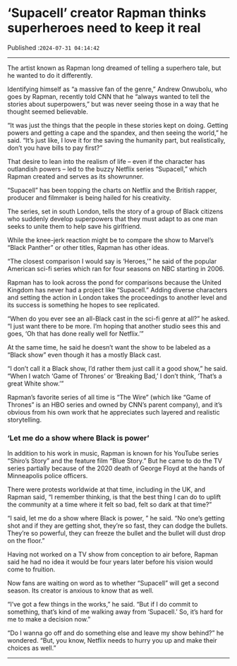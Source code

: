 # ‘Supacell’ creator Rapman thinks superheroes need to keep it real

Published :`2024-07-31 04:14:42`

---

The artist known as Rapman long dreamed of telling a superhero tale, but he wanted to do it differently.

Identifying himself as “a massive fan of the genre,” Andrew Onwubolu, who goes by Rapman, recently told CNN that he “always wanted to tell the stories about superpowers,” but was never seeing those in a way that he thought seemed believable.

“It was just the things that the people in these stories kept on doing. Getting powers and getting a cape and the spandex, and then seeing the world,” he said. “It’s just like, I love it for the saving the humanity part, but realistically, don’t you have bills to pay first?”

That desire to lean into the realism of life – even if the character has outlandish powers – led to the buzzy Netflix series “Supacell,” which Rapman created and serves as its showrunner.

“Supacell” has been topping the charts on Netflix and the British rapper, producer and filmmaker is being hailed for his creativity.

The series, set in south London, tells the story of a group of Black citizens who suddenly develop superpowers that they must adapt to as one man seeks to unite them to help save his girlfriend.

While the knee-jerk reaction might be to compare the show to Marvel’s “Black Panther” or other titles, Rapman has other ideas.

“The closest comparison I would say is ‘Heroes,’” he said of the popular American sci-fi series which ran for four seasons on NBC starting in 2006.

Rapman has to look across the pond for comparisons because the United Kingdom has never had a project like “Supacell.” Adding diverse characters and setting the action in London takes the proceedings to another level and its success is something he hopes to see replicated.

“When do you ever see an all-Black cast in the sci-fi genre at all?” he asked. “I just want there to be more. I’m hoping that another studio sees this and goes, ‘Oh that has done really well for Netflix.’”

At the same time, he said he doesn’t want the show to be labeled as a “Black show” even though it has a mostly Black cast.

“I don’t call it a Black show, I’d rather them just call it a good show,” he said. “When I watch ‘Game of Thrones’ or ‘Breaking Bad,’ I don’t think, ‘That’s a great White show.’”

Rapman’s favorite series of all time is “The Wire” (which like “Game of Thrones” is an HBO series and owned by CNN’s parent company), and it’s obvious from his own work that he appreciates such layered and realistic storytelling.

### ‘Let me do a show where Black is power’

In addition to his work in music, Rapman is known for his YouTube series “Shiro’s Story” and the feature film “Blue Story.” But he came to do the TV series partially because of the 2020 death of George Floyd at the hands of Minneapolis police officers.

There were protests worldwide at that time, including in the UK, and Rapman said, “I remember thinking, is that the best thing I can do to uplift the community at a time where it felt so bad, felt so dark at that time?”

“I said, let me do a show where Black is power, ” he said. “No one’s getting shot and if they are getting shot, they’re so fast, they can dodge the bullets. They’re so powerful, they can freeze the bullet and the bullet will dust drop on the floor.”

Having not worked on a TV show from conception to air before, Rapman said he had no idea it would be four years later before his vision would come to fruition.

Now fans are waiting on word as to whether “Supacell” will get a second season. Its creator is anxious to know that as well.

“I’ve got a few things in the works,” he said. “But if I do commit to something, that’s kind of me walking away from ‘Supacell.’ So, it’s hard for me to make a decision now.”

“Do I wanna go off and do something else and leave my show behind?” he wondered. “But, you know, Netflix needs to hurry you up and make their choices as well.”

---

